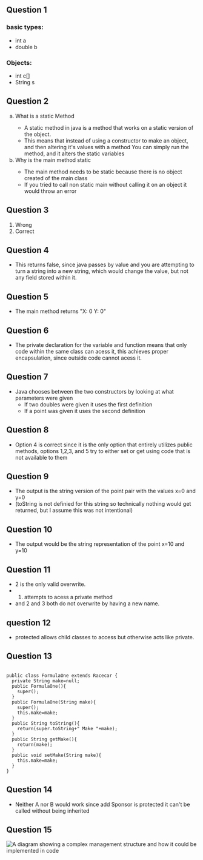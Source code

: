 ## Question 1
### basic types:
- int a
- double b
### Objects:
- int c[]
- String s

## Question 2
<ol type="a">
  <li>What is a static Method</li>
    <ul>
    <li>A static method in java is a method that works on a static version of the object. </li>
    <li>This means that instead of using a constructor to make an object, and then altering it's values with a method
      You can simply run the method, and it alters the static variables</li>
    </ul>
  <li>Why is the main method static</li>
    <ul>
    <li>The main method needs to be static because there is no object created of the main class</li>
    <li>If you tried to call non static main without calling it on an object it would throw an error</li>
    </ul>
</ol>

## Question 3
 1. Wrong
 2. Correct

## Question 4
- This returns false, since java passes by value and you are attempting to turn a string into a new string, which would change the value, but not any field stored within it.

## Question 5
- The main method returns "X: 0 Y: 0"

## Question 6
- The private declaration for the variable and function means that only code within the same class can acess it, this achieves proper encapsulation, since outside code cannot acess it.

## Question 7
- Java chooses between the two constructors by looking at what parameters were given
  - If two doubles were given it uses the first definition
  - If a point was given it uses the second definition
 
## Question 8
- Option 4 is correct since it is the only option that entirely utilizes public methods, options 1,2,3, and 5 try to either set or get using code that is not available to them

## Question 9
- The output is the string version of the point pair with the values x=0 and y=0
- (toString is not definied for this string so technically nothing would get returned, but I assume this was not intentional)
## Question 10
- The output would be the string representation of the point x=10 and y=10

## Question 11
- 2 is the only valid overwrite.
- 1. attempts to acess a private method
- and 2 and 3 both do not overwrite by having a new name.

## question 12
- protected allows child classes to access but otherwise acts like private.

## Question 13 
```

public class FormulaOne extends Racecar {
  private String make=null;
  public FormulaOne(){
    super();
  }
  public FormulaOne(String make){
    super();
    this.make=make;
  }
  public String toString(){
    return(super.toString+" Make "+make);
  }
  public String getMake(){
    return(make);
  }
  public void setMake(String make){
    this.make=make;
  }
}
```
## Question 14 
- Neither A nor B would work since add Sponsor is protected it can't be called without being inherited

## Question 15
![A diagram showing a complex management structure and how it could be implemented in code]([Diagram.png])
